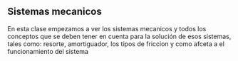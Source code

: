 ## Sistemas mecanicos 
En esta clase empezamos a ver los sistemas mecanicos y todos los conceptos que se deben tener en cuenta para la solución de esos sistemas, tales como: resorte, amortiguador, los tipos de friccion y como afceta a el funcionamiento del sistema 

###
